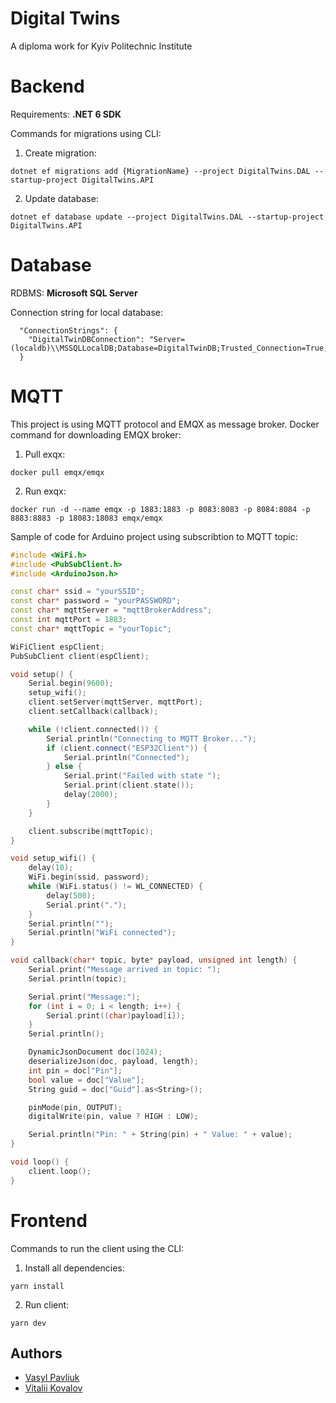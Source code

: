 # Digital Twins
A diploma work for Kyiv Politechnic Institute

# Backend
Requirements: **.NET 6 SDK**

Commands for migrations using CLI:
1. Create migration:
```
dotnet ef migrations add {MigrationName} --project DigitalTwins.DAL --startup-project DigitalTwins.API
```
2. Update database:
```
dotnet ef database update --project DigitalTwins.DAL --startup-project DigitalTwins.API
```
# Database
 RDBMS: **Microsoft SQL Server**
 
 Connection string for local database:
```
  "ConnectionStrings": {
    "DigitalTwinDBConnection": "Server=(localdb)\\MSSQLLocalDB;Database=DigitalTwinDB;Trusted_Connection=True;"
  }
```

# MQTT

This project is using MQTT protocol and EMQX as message broker.
Docker command for downloading EMQX broker:
1. Pull exqx:
```
docker pull emqx/emqx
```
2. Run exqx:
```
docker run -d --name emqx -p 1883:1883 -p 8083:8083 -p 8084:8084 -p 8883:8883 -p 18083:18083 emqx/emqx
```

Sample of code for Arduino project using subscribtion to MQTT topic:
```cpp
#include <WiFi.h>
#include <PubSubClient.h>
#include <ArduinoJson.h>

const char* ssid = "yourSSID";
const char* password = "yourPASSWORD";
const char* mqttServer = "mqttBrokerAddress";
const int mqttPort = 1883;
const char* mqttTopic = "yourTopic";

WiFiClient espClient;
PubSubClient client(espClient);

void setup() {
    Serial.begin(9600);
    setup_wifi();
    client.setServer(mqttServer, mqttPort);
    client.setCallback(callback);

    while (!client.connected()) {
        Serial.println("Connecting to MQTT Broker...");
        if (client.connect("ESP32Client")) {
            Serial.println("Connected");
        } else {
            Serial.print("Failed with state ");
            Serial.print(client.state());
            delay(2000);
        }
    }

    client.subscribe(mqttTopic);
}

void setup_wifi() {
    delay(10);
    WiFi.begin(ssid, password);
    while (WiFi.status() != WL_CONNECTED) {
        delay(500);
        Serial.print(".");
    }
    Serial.println("");
    Serial.println("WiFi connected");
}

void callback(char* topic, byte* payload, unsigned int length) {
    Serial.print("Message arrived in topic: ");
    Serial.println(topic);

    Serial.print("Message:");
    for (int i = 0; i < length; i++) {
        Serial.print((char)payload[i]);
    }
    Serial.println();

    DynamicJsonDocument doc(1024);
    deserializeJson(doc, payload, length);
    int pin = doc["Pin"];
    bool value = doc["Value"];
    String guid = doc["Guid"].as<String>();

    pinMode(pin, OUTPUT);
    digitalWrite(pin, value ? HIGH : LOW);

    Serial.println("Pin: " + String(pin) + " Value: " + value);
}

void loop() {
    client.loop();
}
```

# Frontend

Commands to run the client using the CLI:
1. Install all dependencies:
```
yarn install
```
2. Run client:
```
yarn dev
```


## Authors

- [Vasyl Pavliuk](https://github.com/Pavliuk13)
- [Vitalii Kovalov](https://github.com/KovalovV)

